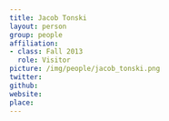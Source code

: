 ```yaml
---
title: Jacob Tonski
layout: person
group: people
affiliation:
- class: Fall 2013
  role: Visitor
picture: /img/people/jacob_tonski.png
twitter:
github:
website:
place:
---
```

